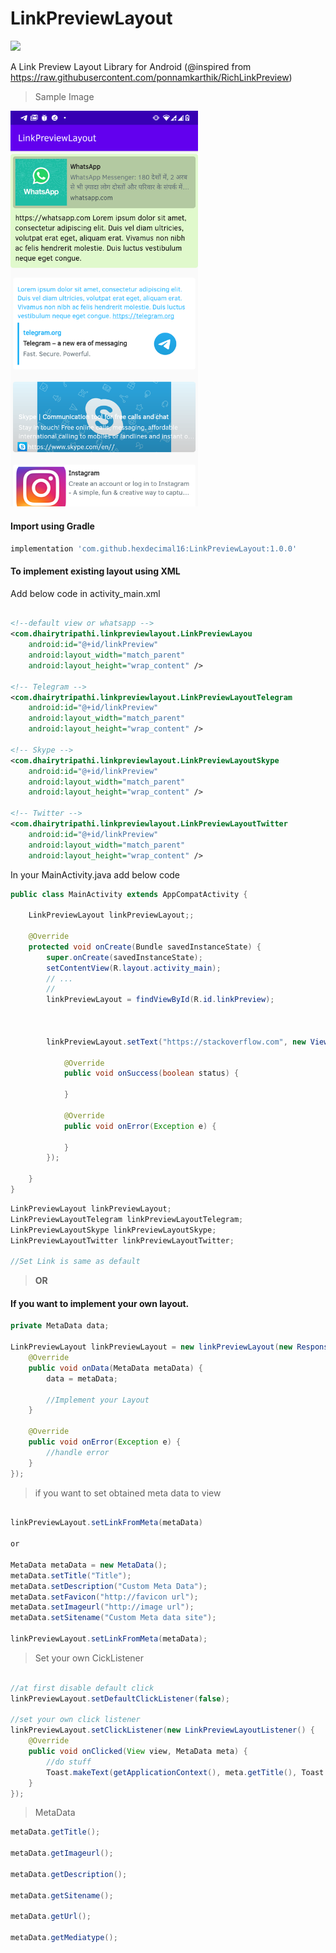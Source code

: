 # LinkPreviewLayout
[![](https://jitpack.io/v/hexdecimal16/LinkPreviewLayout.svg)](https://jitpack.io/#hexdecimal16/LinkPreviewLayout)

A Link Preview Layout Library for Android (@inspired from https://raw.githubusercontent.com/ponnamkarthik/RichLinkPreview)

> Sample Image
<img src="https://github.com/hexdecimal16/LinkPreviewLayout/blob/master/screenshots/device-2020-09-04-050031.png" width="300" alt="ScreenShot">


#### Import using Gradle

~~~gradle
implementation 'com.github.hexdecimal16:LinkPreviewLayout:1.0.0'
~~~

#### To implement existing layout using XML

Add below code in activity_main.xml

~~~xml

<!--default view or whatsapp -->
<com.dhairytripathi.linkpreviewlayout.LinkPreviewLayou
    android:id="@+id/linkPreview"
    android:layout_width="match_parent"
    android:layout_height="wrap_content" />
    
<!-- Telegram -->
<com.dhairytripathi.linkpreviewlayout.LinkPreviewLayoutTelegram
    android:id="@+id/linkPreview"
    android:layout_width="match_parent"
    android:layout_height="wrap_content" />
    
<!-- Skype -->
<com.dhairytripathi.linkpreviewlayout.LinkPreviewLayoutSkype
    android:id="@+id/linkPreview"
    android:layout_width="match_parent"
    android:layout_height="wrap_content" />
    
<!-- Twitter -->
<com.dhairytripathi.linkpreviewlayout.LinkPreviewLayoutTwitter
    android:id="@+id/linkPreview"
    android:layout_width="match_parent"
    android:layout_height="wrap_content" />
~~~

In your MainActivity.java add below code

~~~java
public class MainActivity extends AppCompatActivity {
    
    LinkPreviewLayout linkPreviewLayout;; 
    
    @Override
    protected void onCreate(Bundle savedInstanceState) {
        super.onCreate(savedInstanceState);
        setContentView(R.layout.activity_main);
        // ...
        // 
        linkPreviewLayout = findViewById(R.id.linkPreview);
        
        
        
        linkPreviewLayout.setText("https://stackoverflow.com", new ViewListener() {
            
            @Override
            public void onSuccess(boolean status) {
                
            }
            
            @Override
            public void onError(Exception e) {
                
            }
        });
        
    }
}
~~~


~~~java
LinkPreviewLayout linkPreviewLayout;
LinkPreviewLayoutTelegram linkPreviewLayoutTelegram;
LinkPreviewLayoutSkype linkPreviewLayoutSkype;
LinkPreviewLayoutTwitter linkPreviewLayoutTwitter;

//Set Link is same as default

~~~

> **OR**

#### If you want to implement your own layout.

~~~java
private MetaData data;

LinkPreviewLayout linkPreviewLayout = new linkPreviewLayout(new ResponseListener() {
    @Override
    public void onData(MetaData metaData) {
        data = metaData;
       
        //Implement your Layout
    }
    
    @Override
    public void onError(Exception e) {
        //handle error
    }
});
~~~

> if you want to set obtained meta data to view

~~~java

linkPreviewLayout.setLinkFromMeta(metaData)

or

MetaData metaData = new MetaData();
metaData.setTitle("Title");
metaData.setDescription("Custom Meta Data");
metaData.setFavicon("http://favicon url");
metaData.setImageurl("http://image url");
metaData.setSitename("Custom Meta data site");

linkPreviewLayout.setLinkFromMeta(metaData);


~~~


> Set your own CickListener

~~~java

//at first disable default click
linkPreviewLayout.setDefaultClickListener(false);

//set your own click listener
linkPreviewLayout.setClickListener(new LinkPreviewLayoutListener() {
    @Override
    public void onClicked(View view, MetaData meta) {
        //do stuff
        Toast.makeText(getApplicationContext(), meta.getTitle(), Toast.LENGTH_SHORT).show();
    }
});

~~~

> MetaData

```java
metaData.getTitle();

metaData.getImageurl();

metaData.getDescription();

metaData.getSitename();

metaData.getUrl();

metaData.getMediatype();
```

